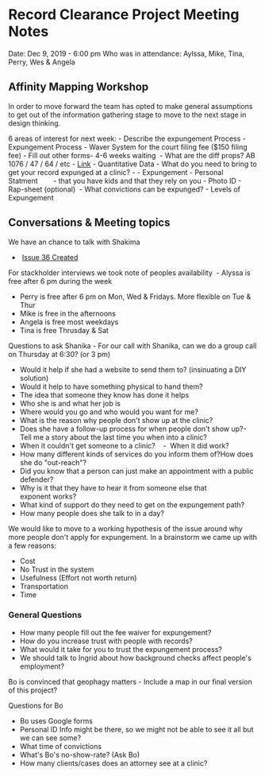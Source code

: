 # Record Clearance Project Meeting Notes

Date: Dec 9, 2019 - 6:00 pm
Who was in attendance: Aylssa, Mike, Tina, Perry, Wes & Angela

## Affinity Mapping Workshop
In order to move forward the team has opted to make general assumptions to get out of the information gathering stage to move to the next stage in design thinking.

6 areas of interest for next week:
    - Describe the expungement Process
       - Expungement Process
       - Waver System for the court filing fee ($150 filing fee)
       - Fill out other forms- 4-6 weeks waiting 
    - What are the diff props? AB 1076 / 47 / 64 / etc
       - [Link](https://docs.google.com/document/d/1f1WYjS3N-26wkmjGgjX9iva85Sgr-ypjZjB06Ij65XQ/edit#heading=h.ksp5ghufh2k2)
    - Quantitative Data
    - What do you need to bring to get your record expunged at a clinic?
       - - Expungement - Personal Statment       
       - that you have kids and that they rely on you
       - Photo ID
       - Rap-sheet (optional) 
    - What convictions can be expunged?
    - Levels of Expungement

## Conversations & Meeting topics 
We have an chance to talk with Shakima
-  [Issue 36 Created](https://github.com/hackforla/record-clearance/issues/36)

For stackholder interviews we took note of peoples availability
 - Alyssa is free after 6 pm during the week
 - Perry is free after 6 pm on Mon, Wed & Fridays. More flexible on Tue & Thur
 - Mike is free in the afternoons
 - Angela is free most weekdays
 - Tina is free Thrusday & Sat
 
 Questions to ask Shanika
 - For our call with Shanika, can we do a group call on Thursday at 6:30? (or 3 pm) 
 - Would it help if she had a website to send them to? (insinuating a DIY solution)
 - Would it help to have something physical to hand them?
 - The idea that someone they know has done it helps
 - Who she is and what her job is
 - Where would you go and who would you want for me?
 - What is the reason why people don't show up at the clinic?
 - Does she have a follow-up process for when people don't show up?- Tell me a story about the last time you when into a clinic?    
 - When it couldn't get someone to a clinic?    
 -  When it did work? 
 - How many different kinds of services do you inform them of?How does she do "out-reach"?
 - Did you know that a person can just make an appointment with a public defender?
 - Why is it that they have to hear it from someone else that exponent works?
 - What kind of support do they need to get on the expungement path?
 - How many people does she talk to in a day?
 
 We would like to move to a working hypothesis of the issue around why more people don't apply for expungement. In a brainstorm we came up with a few reasons:
 - Cost
 - No Trust in the system
 - Usefulness (Effort not worth return)
 - Transportation
 - Time
 
 ### General Questions
 - How many people fill out the fee waiver for expungement?   
 - How do you increase trust with people with records?   
 - What would it take for you to trust the expungement process?   
 - We should talk to Ingrid about how background checks affect people's employment?

 Bo is convinced that geophagy matters - Include a map in our final version of this project?
 
 Questions for Bo
 - Bo uses Google forms
 - Personal ID Info might be there, so we might not be able to see it all but we can see some?   
 - What time of convictions   
 - What's Bo's no-show-rate? (Ask Bo)
- How many clients/cases does an attorney see at a clinic?
 
             




